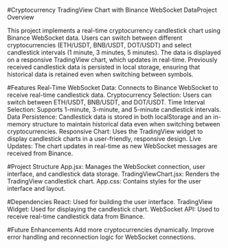 #Cryptocurrency TradingView Chart with Binance WebSocket DataProject Overview

This project implements a real-time cryptocurrency candlestick chart using Binance WebSocket data. Users can switch between different cryptocurrencies (ETH/USDT, BNB/USDT, DOT/USDT) and select candlestick intervals (1 minute, 3 minutes, 5 minutes). The data is displayed on a responsive TradingView chart, which updates in real-time. Previously received candlestick data is persisted in local storage, ensuring that historical data is retained even when switching between symbols.

#Features
Real-Time WebSocket Data: Connects to Binance WebSocket to receive real-time candlestick data.
Cryptocurrency Selection: Users can switch between ETH/USDT, BNB/USDT, and DOT/USDT.
Time Interval Selection: Supports 1-minute, 3-minute, and 5-minute candlestick intervals.
Data Persistence: Candlestick data is stored in both localStorage and an in-memory structure to maintain historical data even when switching between cryptocurrencies.
Responsive Chart: Uses the TradingView widget to display candlestick charts in a user-friendly, responsive design.
Live Updates: The chart updates in real-time as new WebSocket messages are received from Binance.

#Project Structure
App.jsx: Manages the WebSocket connection, user interface, and candlestick data storage.
TradingViewChart.jsx: Renders the TradingView candlestick chart.
App.css: Contains styles for the user interface and layout.

#Dependencies
React: Used for building the user interface.
TradingView Widget: Used for displaying the candlestick chart.
WebSocket API: Used to receive real-time candlestick data from Binance.

#Future Enhancements
Add more cryptocurrencies dynamically.
Improve error handling and reconnection logic for WebSocket connections.
